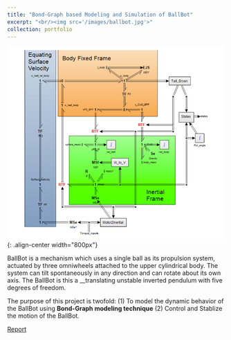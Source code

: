 ```yaml
---
title: "Bond-Graph based Modeling and Simulation of BallBot"
excerpt: "<br/><img src='/images/ballbot.jpg'>"
collection: portfolio
---
```


![BondGraph](/images/bondgraph.png){: .align-center width="800px"}

BallBot is a mechanism which uses a single ball as its propulsion system, actuated by three omniwheels attached to the upper cylindrical body. The system can tilt spontaneously in any direction and can rotate about its own axis. The BallBot is this a __translating unstable inverted pendulum with five degrees of freedom.

The purpose of this project is twofold: (1) To model the dynamic behavior of the BallBot using __Bond-Graph modeling technique__ (2) Control and Stablize the motion of the BallBot.

[Report](/files/Ballbot.pdf)